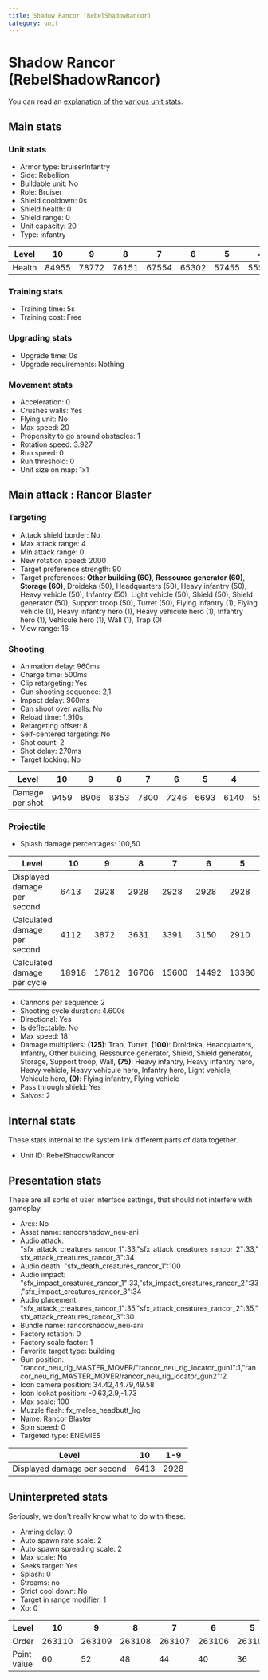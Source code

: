 ```yaml
---
title: Shadow Rancor (RebelShadowRancor)
category: unit
---
```


# Shadow Rancor (RebelShadowRancor)

You can read an [explanation  of the various unit stats](unitexplained.md).

## Main stats

### Unit stats

  * Armor type: bruiserInfantry
  * Side: Rebellion
  * Buildable unit: No
  * Role: Bruiser
  * Shield cooldown: 0s
  * Shield health: 0
  * Shield range: 0
  * Unit capacity: 20
  * Type: infantry

|Level |10   |9    |8    |7    |6    |5    |4    |3    |2    |1    |
|------|-----|-----|-----|-----|-----|-----|-----|-----|-----|-----|
|Health|84955|78772|76151|67554|65302|57455|55544|53770|51995|50359|


### Training stats

  * Training time: 5s
  * Training cost: Free

### Upgrading stats

  * Upgrade time: 0s
  * Upgrade requirements: Nothing

### Movement stats

  * Acceleration: 0
  * Crushes walls: Yes
  * Flying unit: No
  * Max speed: 20
  * Propensity to go around obstacles: 1
  * Rotation speed: 3.927
  * Run speed: 0
  * Run threshold: 0
  * Unit size on map: 1x1

## Main attack : Rancor Blaster

### Targeting

  * Attack shield border: No
  * Max attack range: 4
  * Min attack range: 0
  * New rotation speed: 2000
  * Target preference strength: 90
  * Target preferences: **Other building (60)**, **Ressource generator (60)**, **Storage (60)**, Droideka (50), Headquarters (50), Heavy infantry (50), Heavy vehicle (50), Infantry (50), Light vehicle (50), Shield (50), Shield generator (50), Support troop (50), Turret (50), Flying infantry (1), Flying vehicle (1), Heavy infantry hero (1), Heavy vehicule hero (1), Infantry hero (1), Vehicule hero (1), Wall (1), Trap (0)
  * View range: 16

### Shooting

  * Animation delay: 960ms
  * Charge time: 500ms
  * Clip retargeting: Yes
  * Gun shooting sequence: 2,1
  * Impact delay: 960ms
  * Can shoot over walls: No
  * Reload time: 1.910s
  * Retargeting offset: 8
  * Self-centered targeting: No
  * Shot count: 2
  * Shot delay: 270ms
  * Target locking: No

|Level          |10  |9   |8   |7   |6   |5   |4   |3   |2   |1   |
|---------------|----|----|----|----|----|----|----|----|----|----|
|Damage per shot|9459|8906|8353|7800|7246|6693|6140|5587|5034|4481|


### Projectile

  * Splash damage percentages: 100,50

|Level                       |10   |9    |8    |7    |6    |5    |4    |3    |2    |1   |
|----------------------------|-----|-----|-----|-----|-----|-----|-----|-----|-----|----|
|Displayed damage per second |6413 |2928 |2928 |2928 |2928 |2928 |2928 |2928 |2928 |2928|
|Calculated damage per second|4112 |3872 |3631 |3391 |3150 |2910 |2669 |2429 |2188 |1948|
|Calculated damage per cycle |18918|17812|16706|15600|14492|13386|12280|11174|10068|8962|


  * Cannons per sequence: 2
  * Shooting cycle duration: 4.600s
  * Directional: Yes
  * Is deflectable: No
  * Max speed: 18
  * Damage multipliers: **(125)**: Trap, Turret, **(100)**: Droideka, Headquarters, Infantry, Other building, Ressource generator, Shield, Shield generator, Storage, Support troop, Wall, **(75)**: Heavy infantry, Heavy infantry hero, Heavy vehicle, Heavy vehicule hero, Infantry hero, Light vehicle, Vehicule hero, **(0)**: Flying infantry, Flying vehicle
  * Pass through shield: Yes
  * Salvos: 2

## Internal stats

These stats internal to the system link different parts of data together.

  * Unit ID: RebelShadowRancor

## Presentation stats

These are all sorts of user interface settings, that should not interfere with gameplay.

  * Arcs: No
  * Asset name: rancorshadow_neu-ani
  * Audio attack: "sfx_attack_creatures_rancor_1":33,"sfx_attack_creatures_rancor_2":33,"sfx_attack_creatures_rancor_3":34
  * Audio death: "sfx_death_creatures_rancor_1":100
  * Audio impact: "sfx_impact_creatures_rancor_1":33,"sfx_impact_creatures_rancor_2":33,"sfx_impact_creatures_rancor_3":34
  * Audio placement: "sfx_attack_creatures_rancor_1":35,"sfx_attack_creatures_rancor_2":35,"sfx_attack_creatures_rancor_3":30
  * Bundle name: rancorshadow_neu-ani
  * Factory rotation: 0
  * Factory scale factor: 1
  * Favorite target type: building
  * Gun position: "rancor_neu_rig_MASTER_MOVER/"rancor_neu_rig_locator_gun1":1,"rancor_neu_rig_MASTER_MOVER/rancor_neu_rig_locator_gun2":2
  * Icon camera position: 34.42,44.79,49.58
  * Icon lookat position: -0.63,2.9,-1.73
  * Max scale: 100
  * Muzzle flash: fx_melee_headbutt_lrg
  * Name: Rancor Blaster
  * Spin speed: 0
  * Targeted type: ENEMIES

|Level                      |10  |1-9 |
|---------------------------|----|----|
|Displayed damage per second|6413|2928|


## Uninterpreted stats

Seriously, we don't really know what to do with these.

  * Arming delay: 0
  * Auto spawn rate scale: 2
  * Auto spawn spreading scale: 2
  * Max scale: No
  * Seeks target: Yes
  * Splash: 0
  * Streams: no
  * Strict cool down: No
  * Target in range modifier: 1
  * Xp: 0

|Level      |10    |9     |8     |7     |6     |5     |4     |3     |2     |1     |
|-----------|------|------|------|------|------|------|------|------|------|------|
|Order      |263110|263109|263108|263107|263106|263105|263104|263103|263102|263101|
|Point value|60    |52    |48    |44    |40    |36    |32    |28    |24    |20    |


